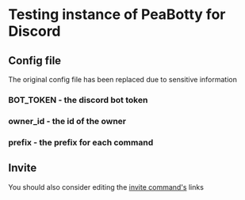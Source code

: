 # Testing instance of PeaBotty for Discord

## Config file

The original config file has been replaced due to sensitive information

### BOT_TOKEN - the discord bot token
### owner_id - the id of the owner
### prefix - the prefix for each command

## Invite

You should also consider editing the [invite command's](https://github.com/P1M5/discord-testBotty/blob/main/commands/general_commands/invite.js) links
